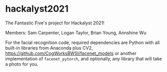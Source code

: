 # hackalyst2021

The Fantastic Five's project for Hackalyst 2021!

Members: Sam Carpenter, Logan Taylor, Brian Young, Annshine Wu

For the facial recognition code, required dependencies are Python with all built-in libraries from Anaconda plus CV2, https://github.com/CogWorksBWSI/facenet_models or another implementation of `facenet_pytorch`, and optionally, any library that will take a photo for you.
